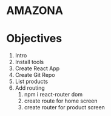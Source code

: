 # AMAZONA

# Objectives

1. Intro
2. Install tools
3. Create React App
4. Create Git Repo
5. List products
6. Add routing
   1. npm i react-router dom
   2. create route for home screen
   3. create router for product screen
